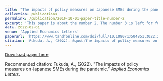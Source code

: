 ```yaml
---
title: "The impacts of policy measures on Japanese SMEs during the pandemic"
collection: publications
permalink: /publication/2010-10-01-paper-title-number-2
excerpt: 'This paper is about the number 2. The number 3 is left for future work.'
date: 2022-02-01
venue: 'Applied Economics Letters'
paperurl: 'https://www.tandfonline.com/doi/full/10.1080/13504851.2022.2039365'
citation: 'Fukuda, A., (2022). &quot;The impacts of policy measures on Japanese SMEs during the pandemic.&quot; <i>Applied Economics Letters 1</i>.'
---
```


[Download paper here](https://www.tandfonline.com/doi/full/10.1080/13504851.2022.2039365)

Recommended citation: Fukuda, A., (2022). "The impacts of policy measures on Japanese SMEs during the pandemic." <i>Applied Economics Letters</i>.
